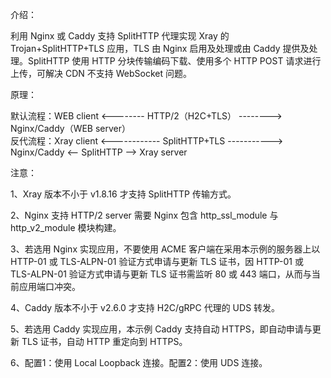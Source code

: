 介绍：

利用 Nginx 或 Caddy 支持 SplitHTTP 代理实现 Xray 的 Trojan+SplitHTTP+TLS 应用，TLS 由 Nginx 启用及处理或由 Caddy 提供及处理。SplitHTTP 使用 HTTP 分块传输编码下载、使用多个 HTTP POST 请求进行上传，可解决 CDN 不支持 WebSocket 问题。

原理：

默认流程：WEB client <-------- HTTP/2（H2C+TLS） --------> Nginx/Caddy（WEB server）  
反代流程：Xray client <------------ SplitHTTP+TLS -----------> Nginx/Caddy <-- SplitHTTP --> Xray server

注意：

1、Xray 版本不小于 v1.8.16 才支持 SplitHTTP 传输方式。

2、Nginx 支持 HTTP/2 server 需要 Nginx 包含 http_ssl_module 与 http_v2_module 模块构建。

3、若选用 Nginx 实现应用，不要使用 ACME 客户端在采用本示例的服务器上以 HTTP-01 或 TLS-ALPN-01 验证方式申请与更新 TLS 证书，因 HTTP-01 或 TLS-ALPN-01 验证方式申请与更新 TLS 证书需监听 80 或 443 端口，从而与当前应用端口冲突。

4、Caddy 版本不小于 v2.6.0 才支持 H2C/gRPC 代理的 UDS 转发。

5、若选用 Caddy 实现应用，本示例 Caddy 支持自动 HTTPS，即自动申请与更新 TLS 证书，自动 HTTP 重定向到 HTTPS。

6、配置1：使用 Local Loopback 连接。配置2：使用 UDS 连接。
